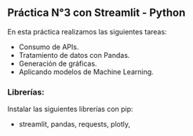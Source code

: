 ## Práctica N°3 con Streamlit - Python

En esta práctica realizamos las siguientes tareas:

- Consumo de APIs.
- Tratamiento de datos con Pandas.
- Generación de gráficas.
- Aplicando modelos de Machine Learning.

### Librerías:

Instalar las siguientes librerías con pip:

- streamlit, pandas, requests, plotly, 